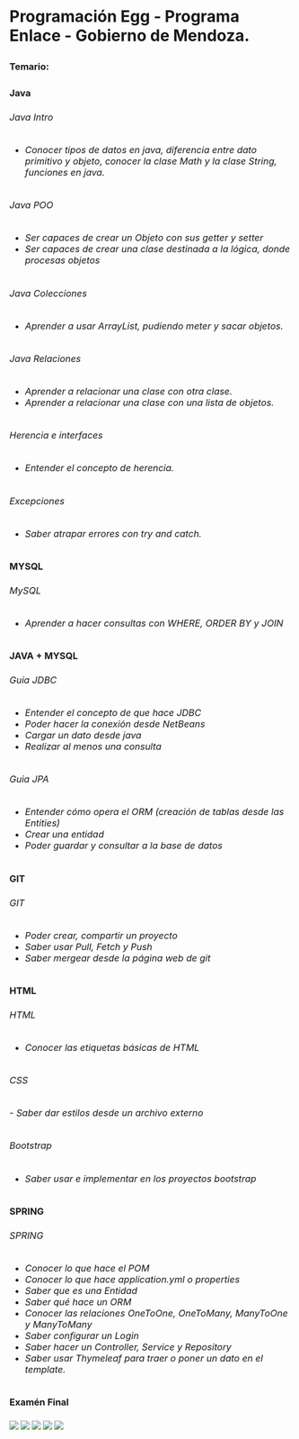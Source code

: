 **<h1>Programación Egg - Programa Enlace - Gobierno de Mendoza.**

**<h3>Temario:<h3>**

<h4>Java<h4>

<h6>Java Intro<h6>

- Conocer tipos de datos en java, diferencia entre dato primitivo y objeto, conocer la clase Math y la clase String, funciones en java.

<h6>Java POO<h6>

- Ser capaces de crear un Objeto con sus getter y setter
- Ser capaces de crear una clase destinada a la lógica, donde procesas objetos

<h6>Java Colecciones<h6>

- Aprender a usar ArrayList, pudiendo meter y sacar objetos.

<h6>Java Relaciones<h6>

- Aprender a relacionar una clase con otra clase.
- Aprender a relacionar una clase con una lista de objetos.

<h6>Herencia e interfaces<h6>

- Entender el concepto de herencia.

<h6>Excepciones<h6>

- Saber atrapar errores con try and catch.

<h4>MYSQL<h4>
<h6>MySQL<h6>

- Aprender a hacer consultas con WHERE, ORDER BY y JOIN

<h4>JAVA + MYSQL<h4>

<h6>Guia JDBC<h6>

- Entender el concepto de que hace JDBC
- Poder hacer la conexión desde NetBeans
- Cargar un dato desde java
- Realizar al menos una consulta

<h6>Guia JPA<h6>

- Entender cómo opera el ORM (creación de tablas desde las Entities)
- Crear una entidad
- Poder guardar y consultar a la base de datos

<h4>GIT<h4>
<h6>GIT<h6>

- Poder crear, compartir un proyecto
- Saber usar Pull, Fetch y Push
- Saber mergear desde la página web de git

<h4>HTML<h4>

<h6>HTML<h6>

- Conocer las etiquetas básicas de HTML

<h6>CSS<h6> 
- Saber dar estilos desde un archivo externo

<h6>Bootstrap<h6> 

- Saber usar e implementar en los proyectos bootstrap

<h4>SPRING<h4>
<h6>SPRING<h6>

- Conocer lo que hace el POM
- Conocer lo que hace application.yml o properties
- Saber que es una Entidad
- Saber qué hace un ORM
- Conocer las relaciones OneToOne, OneToMany, ManyToOne y ManyToMany
- Saber configurar un Login
- Saber hacer un Controller, Service y Repository
- Saber usar Thymeleaf para traer o poner un dato en el template.

<h4>Examén Final<h4>

![](https://cdn.icon-icons.com/icons2/2415/PNG/128/java_original_wordmark_logo_icon_146459.png)
![](https://cdn.icon-icons.com/icons2/2406/PNG/128/github_git_icon_145985.png)
![](https://cdn.icon-icons.com/icons2/2107/PNG/128/file_type_html_icon_130541.png)
![](https://cdn.icon-icons.com/icons2/2107/PNG/128/file_type_css_icon_130661.png)
![](https://img.icons8.com/color/128/spring-logo.png)
